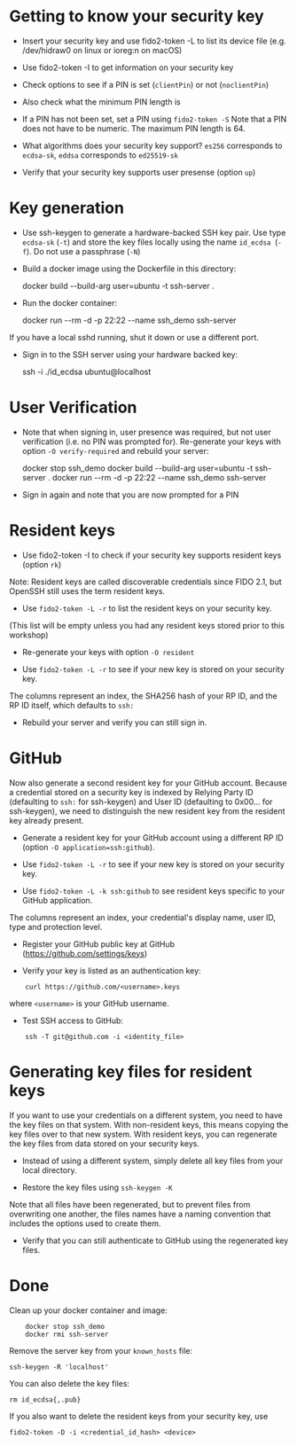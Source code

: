 # Getting to know your security key

- Insert your security key and use fido2-token -L to list its device file (e.g. /dev/hidraw0 on linux or ioreg:n on macOS)

- Use fido2-token -I to get information on your security key

- Check options to see if a PIN is set (`clientPin`) or not (`noclientPin`)

- Also check what the minimum PIN length is

- If a PIN has not been set, set a PIN using `fido2-token -S`
Note that a PIN does not have to be numeric.
The maximum PIN length is 64.

- What algorithms does your security key support?
`es256` corresponds to `ecdsa-sk`, `eddsa` corresponds to `ed25519-sk`

- Verify that your security key supports user presense (option `up`)

# Key generation

- Use ssh-keygen to generate a hardware-backed SSH key pair.
Use type `ecdsa-sk` (`-t`) and store the key files locally using the name `id_ecdsa `(`-f`). Do not use a passphrase (`-N`)

- Build a docker image using the Dockerfile in this directory:

	docker build --build-arg user=ubuntu -t ssh-server .

- Run the docker container:

	docker run --rm -d -p 22:22 --name ssh_demo ssh-server

If you have a local sshd running, shut it down or use a different port.

- Sign in to the SSH server using your hardware backed key:

	ssh -i ./id_ecdsa ubuntu@localhost

# User Verification

- Note that when signing in, user presence was required, but not user verification (i.e. no PIN was prompted for).
Re-generate your keys with option `-O verify-required` and rebuild your server:

	docker stop ssh_demo
	docker build --build-arg user=ubuntu -t ssh-server .
	docker run --rm -d -p 22:22 --name ssh_demo ssh-server

- Sign in again and note that you are now prompted for a PIN

# Resident keys

- Use fido2-token -I to check if your security key supports resident keys (option `rk`)

Note: Resident keys are called discoverable credentials since FIDO 2.1, but OpenSSH still uses the term resident keys.

- Use `fido2-token -L -r` to list the resident keys on your security key.

(This list will be empty unless you had any resident keys stored prior to this workshop)

- Re-generate your keys with option `-O resident`

- Use `fido2-token -L -r` to see if your new key is stored on your security key.

The columns represent an index, the SHA256 hash of your RP ID, and the RP ID itself, which defaults to `ssh:`

- Rebuild your server and verify you can still sign in.

# GitHub

Now also generate a second resident key for your GitHub account.
Because a credential stored on a security key is indexed by Relying Party ID (defaulting to `ssh:` for ssh-keygen) and User ID (defaulting to 0x00... for ssh-keygen),
we need to distinguish the new resident key from the resident key already present.

- Generate a resident key for your GitHub account using a different RP ID (option `-O application=ssh:github`).

- Use `fido2-token -L -r` to see if your new key is stored on your security key.

- Use `fido2-token -L -k ssh:github` to see resident keys specific to your GitHub application.

The columns represent an index, your credential's display name, user ID, type and protection level.

- Register your GitHub public key at GitHub (https://github.com/settings/keys)

- Verify your key is listed as an authentication key:

```
	curl https://github.com/<username>.keys
```

where `<username>` is your GitHub username.

- Test SSH access to GitHub:

```
	ssh -T git@github.com -i <identity_file>
```

# Generating key files for resident keys

If you want to use your credentials on a different system, you need to have the key files on that system.
With non-resident keys, this means copying the key files over to that new system.
With resident keys, you can regenerate the key files from data stored on your security keys.

- Instead of using a different system, simply delete all key files from your local directory.

- Restore the key files using `ssh-keygen -K`

Note that all files have been regenerated, but to prevent files from overwriting one another, the files names have a naming convention that includes the options used to create them.

- Verify that you can still authenticate to GitHub using the regenerated key files.

# Done

Clean up your docker container and image:

```
	docker stop ssh_demo
	docker rmi ssh-server
```

Remove the server key from your `known_hosts` file:

	ssh-keygen -R 'localhost'

You can also delete the key files:

	rm id_ecdsa{,.pub}

If you also want to delete the resident keys from your security key, use 

	fido2-token -D -i <credential_id_hash> <device>

